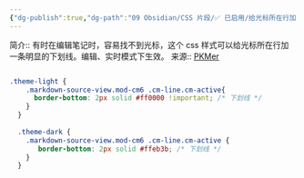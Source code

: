 ```yaml
---
{"dg-publish":true,"dg-path":"09 Obsidian/CSS 片段/✅ 已启用/给光标所在行加下划线.md","permalink":"/09 Obsidian/CSS 片段/✅ 已启用/给光标所在行加下划线/","created":"2025-06-09","updated":"2025-07-31"}
---
```



简介:: 有时在编辑笔记时，容易找不到光标，这个 css 样式可以给光标所在行加一条明显的下划线。编辑、实时模式下生效。
来源:: [PKMer](https://pkmer.cn/Pkmer-Docs/10-obsidian/obsidian%E5%A4%96%E8%A7%82/css-%E7%89%87%E6%AE%B5/obsidian%E6%A0%B7%E5%BC%8F-%E7%BC%96%E8%BE%91%E6%A8%A1%E5%BC%8F%E4%B8%8B%E5%BD%93%E5%89%8D%E8%A1%8C%E9%AB%98%E4%BA%AE/#%E4%B8%BA%E5%85%89%E6%A0%87%E6%89%80%E5%9C%A8%E8%A1%8C%E6%B7%BB%E5%8A%A0%E4%B8%8B%E5%88%92%E7%BA%BF)

```css

.theme-light {
    .markdown-source-view.mod-cm6 .cm-line.cm-active{
      border-bottom: 2px solid #ff0000 !important; /* 下划线 */
    }
  }
  
  .theme-dark {
    .markdown-source-view.mod-cm6 .cm-line.cm-active {
       border-bottom: 2px solid #ffeb3b; /* 下划线 */
    }
  }
  
```

